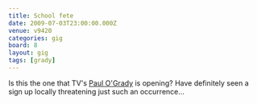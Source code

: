 ```yaml
---
title: School fete
date: 2009-07-03T23:00:00.000Z
venue: v9420
categories: gig
board: 8
layout: gig
tags: [grady]
---
```

Is this the one that TV's <a href="https://www.google.co.uk/search?q=paul+o+grady">Paul O'Grady</a> is opening? Have definitely seen a sign up locally threatening just such an occurrence...